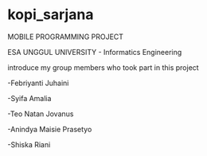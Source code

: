 # kopi_sarjana
MOBILE PROGRAMMING PROJECT

ESA UNGGUL UNIVERSITY - Informatics Engineering

introduce my group members who took part in this project

-Febriyanti Juhaini

-Syifa Amalia

-Teo Natan Jovanus

-Anindya Maisie Prasetyo

-Shiska Riani
